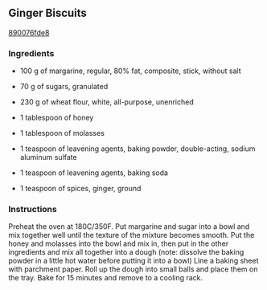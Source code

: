 ## Ginger Biscuits

[890076fde8](https://cookpad.com/us/recipes/243704-ginger-biscuits)

### Ingredients

 - 100 g of margarine, regular, 80% fat, composite, stick, without salt

 - 70 g of sugars, granulated

 - 230 g of wheat flour, white, all-purpose, unenriched

 - 1 tablespoon of honey

 - 1 tablespoon of molasses

 - 1 teaspoon of leavening agents, baking powder, double-acting, sodium aluminum sulfate

 - 1 teaspoon of leavening agents, baking soda

 - 1 teaspoon of spices, ginger, ground

### Instructions

Preheat the oven at 180C/350F. Put margarine and sugar into a bowl and mix together well until the texture of the mixture becomes smooth. Put the honey and molasses into the bowl and mix in, then put in the other ingredients and mix all together into a dough (note: dissolve the baking powder in a little hot water before putting it into a bowl) Line a baking sheet with parchment paper. Roll up the dough into small balls and place them on the tray. Bake for 15 minutes and remove to a cooling rack.
